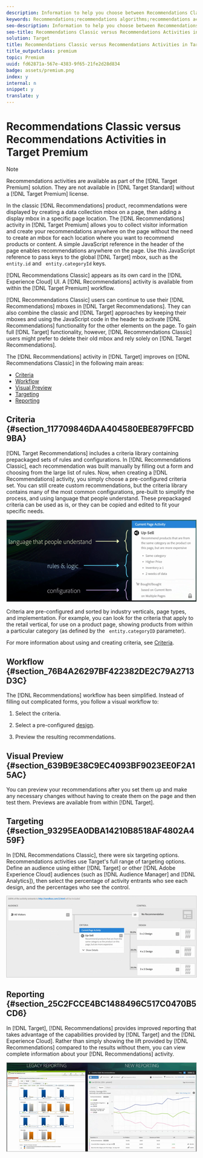 ```yaml
---
description: Information to help you choose between Recommendations Classic and Recommendations activities in Target Premium.
keywords: Recommendations;recommendations algorithms;recommendations activity;recommendations classic
seo-description: Information to help you choose between Recommendations Classic and Recommendations activities in Target Premium.
seo-title: Recommendations Classic versus Recommendations Activities in Target Premium
solution: Target
title: Recommendations Classic versus Recommendations Activities in Target Premium
title_outputclass: premium
topic: Premium
uuid: fd62871a-567e-4383-9f65-21fe2d28d834
badge: assets/premium.png
index: y
internal: n
snippet: y
translate: y
---
```


# Recommendations Classic versus Recommendations Activities in Target Premium


>[!NOTE]
>
>Recommendations activities are available as part of the [!DNL  Target Premium] solution. They are not available in [!DNL  Target Standard] without a [!DNL  Target Premium] license. 



In the classic [!DNL  Recommendations] product, recommendations were displayed by creating a data collection mbox on a page, then adding a display mbox in a specific page location. The [!DNL  Recommendations] activity in [!DNL  Target Premium] allows you to collect visitor information and create your recommendations anywhere on the page without the need to create an mbox for each location where you want to recommend products or content. A simple JavaScript reference in the header of the page enables recommendations anywhere on the page. Use this JavaScript reference to pass keys to the global [!DNL  Target] mbox, such as the ` entity.id` and ` entity.categoryId` keys. 

[!DNL  Recommendations Classic] appears as its own card in the [!DNL  Experience Cloud] UI. A [!DNL  Recommendations] activity is available from within the [!DNL  Target Premium] workflow. 

[!DNL  Recommendations Classic] users can continue to use their [!DNL  Recommendations] mboxes in [!DNL  Target Recommendations]. They can also combine the classic and [!DNL  Target] approaches by keeping their mboxes and using the JavaScript code in the header to activate [!DNL  Recommendations] functionality for the other elements on the page. To gain full [!DNL  Target] functionality, however, [!DNL  Recommendations Classic] users might prefer to delete their old mbox and rely solely on [!DNL  Target Recommendations]. 

The [!DNL  Recommendations] activity in [!DNL  Target] improves on [!DNL  Recommendations Classic] in the following main areas: 


* [ Criteria](../c_recommendations/c_recommendations-classic-versus-recommendations-activities-target-premium.md#section_117709846DAA404580EBE879FFCBD9BA)
* [ Workflow](../c_recommendations/c_recommendations-classic-versus-recommendations-activities-target-premium.md#section_76B4A26297BF422382DE2C79A2713D3C)
* [ Visual Preview](../c_recommendations/c_recommendations-classic-versus-recommendations-activities-target-premium.md#section_639B9E38C9EC4093BF9023EE0F2A15AC)
* [ Targeting](../c_recommendations/c_recommendations-classic-versus-recommendations-activities-target-premium.md#section_93295EA0DBA14210B8518AF4802A459F)
* [ Reporting](../c_recommendations/c_recommendations-classic-versus-recommendations-activities-target-premium.md#section_25C2FCCE4BC1488496C517C0470B5CD6)


## Criteria {#section_117709846DAA404580EBE879FFCBD9BA}

[!DNL  Target Recommendations] includes a criteria library containing prepackaged sets of rules and configurations. In [!DNL  Recommendations Classic], each recommendation was built manually by filling out a form and choosing from the large list of rules. Now, when creating a [!DNL  Recommendations] activity, you simply choose a pre-configured criteria set. You can still create custom recommendations, but the criteria library contains many of the most common configurations, pre-built to simplify the process, and using language that people understand. These prepackaged criteria can be used as is, or they can be copied and edited to fit your specific needs. 

![](../assets/overview_criteria.png) 

Criteria are pre-configured and sorted by industry verticals, page types, and implementation. For example, you can look for the criteria that apply to the retail vertical, for use on a product page, showing products from within a particular category (as defined by the ` entity.categoryID` parameter). 

For more information about using and creating criteria, see [ Criteria](../c_recommendations/c_algorithms.md#concept_4BD01DC437F543C0A13621C93A302750). 

## Workflow {#section_76B4A26297BF422382DE2C79A2713D3C}

The [!DNL  Recommendations] workflow has been simplified. Instead of filling out complicated forms, you follow a visual workflow to: 


1. Select the criteria. 

1. Select a pre-configured [ design](../c_recommendations/t_create_recs_activity/c_design-overview/t_create_design.md#task_CC5BD28C364742218C1ACAF0D45E0E14). 

1. Preview the resulting recommendations. 



## Visual Preview {#section_639B9E38C9EC4093BF9023EE0F2A15AC}

You can preview your recommendations after you set them up and make any necessary changes without having to create them on the page and then test them. Previews are available from within [!DNL  Target]. 

## Targeting {#section_93295EA0DBA14210B8518AF4802A459F}

In [!DNL  Recommendations Classic], there were six targeting options. Recommendations activities use Target's full range of targeting options. Define an audience using either [!DNL  Target] or other [!DNL  Adobe Experience Cloud] audiences (such as [!DNL  Audience Manager] and [!DNL  Analytics]), then select the percentage of activity entrants who see each design, and the percentages who see the control. 

![](../assets/overview_targeting.png) 

## Reporting {#section_25C2FCCE4BC1488496C517C0470B5CD6}

In [!DNL  Target], [!DNL  Recommendations] provides improved reporting that takes advantage of the capabilities provided by [!DNL  Target] and the [!DNL  Experience Cloud]. Rather than simply showing the lift provided by [!DNL  Recommendations] compared to the results without them, you can view complete information about your [!DNL  Recommendations] activity. 

![](../assets/overview_report.png) 
